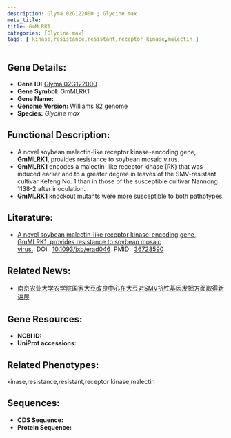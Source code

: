 ```yaml
---
description: Glyma.02G122000 ; Glycine max
meta_title:
title: GmMLRK1
categories: [Glycine max]
tags: [ kinase,resistance,resistant,receptor kinase,malectin ]
---
```


## Gene Details:
- **Gene ID:**	[Glyma.02G122000]()
- **Gene Symbol:** GmMLRK1
- **Gene Name:** 
- **Genome Version:** [Williams 82 genome]()
- **Species:** *Glycine max*

## Functional Description:
   - A novel soybean malectin-like receptor kinase-encoding gene, **GmMLRK1**, provides resistance to soybean mosaic virus.
   - **GmMLRK1** encodes a malectin-like receptor kinase (RK) that was induced earlier and to a greater degree in leaves of the SMV-resistant cultivar Kefeng No. 1 than in those of the susceptible cultivar Nannong 1138-2 after inoculation.
   - **GmMLRK1** knockout mutants were more susceptible to both pathotypes.

## Literature:
   - [A novel soybean malectin-like receptor kinase-encoding gene, GmMLRK1, provides resistance to soybean mosaic virus.]( https://academic.oup.com/jxb/article/74/8/2692/7024624)&nbsp;&nbsp;DOI:&nbsp;&nbsp;[10.1093/jxb/erad046](https://academic.oup.com/jxb/article/74/8/2692/7024624)&nbsp;&nbsp;PMID:&nbsp;&nbsp;[36728590](https://pubmed.ncbi.nlm.nih.gov/36728590/)

## Related News:
   - [南京农业大学农学院国家大豆改良中心在大豆对SMV抗性基因发掘方面取得新进展](https://mp.weixin.qq.com/s?__biz=MzIyOTY2NDYyNQ==&mid=2247567953&idx=5&sn=42595a826c391cc821e93d91ce1af249&chksm=587df04caa40f6b58c9ba6bf8494dd6467919ac9e1456c2545b82b704a6091b5a68ade280242&scene=27#wechat_redirect)

## Gene Resources:
- **NCBI ID:** [](https://www.ncbi.nlm.nih.gov/gene/?term=)
- **UniProt accessions:** [](https://www.uniprot.org/uniprotkb//entry)

## Related Phenotypes:
kinase,resistance,resistant,receptor kinase,malectin

## Sequences:
- **CDS Sequence:**
- **Protein Sequence:**
